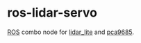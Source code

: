 # ros-lidar-servo

[ROS](http://ros.org) combo node for [lidar_lite](https://github.com/cocasema/ros-lidar-lite) and [pca9685](https://github.com/cocasema/ros-pca9685).
